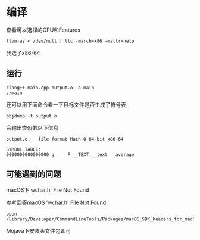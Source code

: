 # 编译

查看可以选择的CPU和Features

```shell
llvm-as < /dev/null | llc -march=x86 -mattr=help
```

我选了x86-64

## 运行

```shell
clang++ main.cpp output.o -o main
./main
```

还可以用下面命令看一下目标文件是否生成了符号表

```shell
objdump -t output.o
```

会输出类似的以下信息

```
output.o:	file format Mach-O 64-bit x86-64

SYMBOL TABLE:
0000000000000000 g     F __TEXT,__text	_average
```

## 可能遇到的问题

macOS下'wchar.h' File Not Found

参考回答[macOS 'wchar.h' File Not Found](https://stackoverflow.com/questions/26185978/macos-wchar-h-file-not-found)

```shell
open /Library/Developer/CommandLineTools/Packages/macOS_SDK_headers_for_macOS_10.14.pkg
```

Mojava下安装头文件包即可